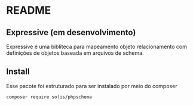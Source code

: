 # README

## Expressive (em desenvolvimento)

Expressive é uma bibliteca para mapeamento objeto relacionamento com definições de objetos baseada em arquivos de schema.

## Install

Esse pacote foi estruturado para ser instalado por meio do composer

```
composer require solis/phpschema
``` 